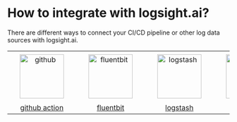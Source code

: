 # How to integrate with logsight.ai?

There are different ways to connect your CI/CD pipeline or other log data sources with logsight.ai.


| | | | | |
| :-: | :-: | :-: | :-: | :-: |
| [<img src="/integration/imgs/github.png" alt="github" width="100" style="vertical-align:middle;margin:5px 20px"/>](/integration/github_action.md) | [<img src="https://demo.logsight.ai/assets/img/logo-fluentbit.png" alt="fluentbit" width="100" style="vertical-align:middle;margin:5px 20px"/>](/integration/fluentbit.md) | [<img src="https://demo.logsight.ai/assets/img/logstash.png" alt="logstash" width="100" style="vertical-align:middle;margin:5px 20px"/>](/integration/logstash.md) | [<img src="https://demo.logsight.ai/assets/img/upload-file.png" alt="file-upload" width="100" style="vertical-align:middle;margin:5px 20px"/>](/integration/upload_files.md) | [<img src="https://demo.logsight.ai/assets/icons/swagger_logo.svg" alt="rest-api" width="100" style="vertical-align:middle;margin:5px 20px"/>](/integration/rest-api.md) | 
| [github action](/integration/github_action.md) | [fluentbit](/integration/fluentbit.md) | [logstash](/integration/logstash.md)| [Upload file](/integration/upload_files.md) | [REST API](/integration/rest-api.md) | 


